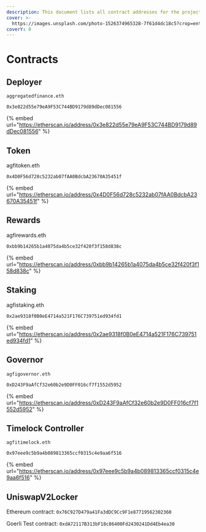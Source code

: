 ```yaml
---
description: This document lists all contract addresses for the project.
cover: >-
  https://images.unsplash.com/photo-1526374965328-7f61d4dc18c5?crop=entropy&cs=tinysrgb&fm=jpg&ixid=MnwxOTcwMjR8MHwxfHNlYXJjaHwxMHx8Y29kZXxlbnwwfHx8fDE2NTY5NDI1Mzc&ixlib=rb-1.2.1&q=80
coverY: 0
---
```


# Contracts



## Deployer

`aggregatedfinance.eth`

`0x3e822d55e79eA9F53C744BD9179d89dDec081556`

{% embed url="https://etherscan.io/address/0x3e822d55e79eA9F53C744BD9179d89dDec081556" %}

## Token

agfitoken.eth

`0x4D0F56d728c5232ab07fAA0BdcbA23670A35451f`

{% embed url="https://etherscan.io/address/0x4D0F56d728c5232ab07fAA0BdcbA23670A35451f" %}

## Rewards

agfirewards.eth

`0xbb9b14265b1a4075da4b5ce32f420f3f158d838c`

{% embed url="https://etherscan.io/address/0xbb9b14265b1a4075da4b5ce32f420f3f158d838c" %}

## Staking

agfistaking.eth

`0x2ae9318f0B0eE4714a521F176C739751ed934fd1`

{% embed url="https://etherscan.io/address/0x2ae9318f0B0eE4714a521F176C739751ed934fd1" %}

## Governor

`agfigovernor.eth`

`0xD243F9aAfCf32e60b2e9D0FF016cf7f1552d5952`

{% embed url="https://etherscan.io/address/0xD243F9aAfCf32e60b2e9D0FF016cf7f1552d5952" %}

## Timelock Controller

`agfitimelock.eth`

`0x97eee9c5b9a4b089813365ccf0315c4e9aa6f516`

{% embed url="https://etherscan.io/address/0x97eee9c5b9a4b089813365ccf0315c4e9aa6f516" %}

## UniswapV2Locker

Ethereum contract: `0x76C927D479a41Fa3dDC9Cc9F1e87719562302360`

Goerli Test contract: `0xdA72117B313bF18c86400Fd2430241Dd4Eb4ea30`
